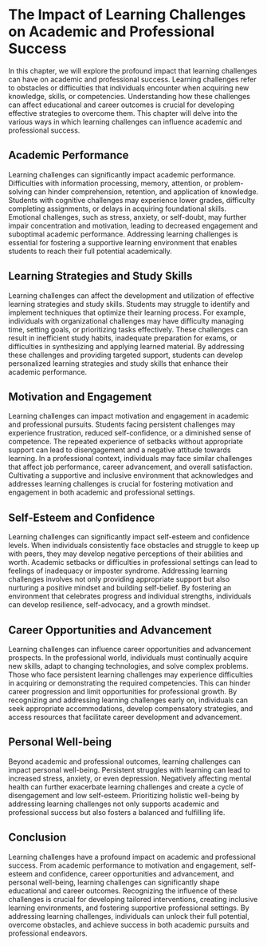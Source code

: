 The Impact of Learning Challenges on Academic and Professional Success
===============================================================================

In this chapter, we will explore the profound impact that learning challenges can have on academic and professional success. Learning challenges refer to obstacles or difficulties that individuals encounter when acquiring new knowledge, skills, or competencies. Understanding how these challenges can affect educational and career outcomes is crucial for developing effective strategies to overcome them. This chapter will delve into the various ways in which learning challenges can influence academic and professional success.

Academic Performance
--------------------

Learning challenges can significantly impact academic performance. Difficulties with information processing, memory, attention, or problem-solving can hinder comprehension, retention, and application of knowledge. Students with cognitive challenges may experience lower grades, difficulty completing assignments, or delays in acquiring foundational skills. Emotional challenges, such as stress, anxiety, or self-doubt, may further impair concentration and motivation, leading to decreased engagement and suboptimal academic performance. Addressing learning challenges is essential for fostering a supportive learning environment that enables students to reach their full potential academically.

Learning Strategies and Study Skills
------------------------------------

Learning challenges can affect the development and utilization of effective learning strategies and study skills. Students may struggle to identify and implement techniques that optimize their learning process. For example, individuals with organizational challenges may have difficulty managing time, setting goals, or prioritizing tasks effectively. These challenges can result in inefficient study habits, inadequate preparation for exams, or difficulties in synthesizing and applying learned material. By addressing these challenges and providing targeted support, students can develop personalized learning strategies and study skills that enhance their academic performance.

Motivation and Engagement
-------------------------

Learning challenges can impact motivation and engagement in academic and professional pursuits. Students facing persistent challenges may experience frustration, reduced self-confidence, or a diminished sense of competence. The repeated experience of setbacks without appropriate support can lead to disengagement and a negative attitude towards learning. In a professional context, individuals may face similar challenges that affect job performance, career advancement, and overall satisfaction. Cultivating a supportive and inclusive environment that acknowledges and addresses learning challenges is crucial for fostering motivation and engagement in both academic and professional settings.

Self-Esteem and Confidence
--------------------------

Learning challenges can significantly impact self-esteem and confidence levels. When individuals consistently face obstacles and struggle to keep up with peers, they may develop negative perceptions of their abilities and worth. Academic setbacks or difficulties in professional settings can lead to feelings of inadequacy or imposter syndrome. Addressing learning challenges involves not only providing appropriate support but also nurturing a positive mindset and building self-belief. By fostering an environment that celebrates progress and individual strengths, individuals can develop resilience, self-advocacy, and a growth mindset.

Career Opportunities and Advancement
------------------------------------

Learning challenges can influence career opportunities and advancement prospects. In the professional world, individuals must continually acquire new skills, adapt to changing technologies, and solve complex problems. Those who face persistent learning challenges may experience difficulties in acquiring or demonstrating the required competencies. This can hinder career progression and limit opportunities for professional growth. By recognizing and addressing learning challenges early on, individuals can seek appropriate accommodations, develop compensatory strategies, and access resources that facilitate career development and advancement.

Personal Well-being
-------------------

Beyond academic and professional outcomes, learning challenges can impact personal well-being. Persistent struggles with learning can lead to increased stress, anxiety, or even depression. Negatively affecting mental health can further exacerbate learning challenges and create a cycle of disengagement and low self-esteem. Prioritizing holistic well-being by addressing learning challenges not only supports academic and professional success but also fosters a balanced and fulfilling life.

Conclusion
----------

Learning challenges have a profound impact on academic and professional success. From academic performance to motivation and engagement, self-esteem and confidence, career opportunities and advancement, and personal well-being, learning challenges can significantly shape educational and career outcomes. Recognizing the influence of these challenges is crucial for developing tailored interventions, creating inclusive learning environments, and fostering supportive professional settings. By addressing learning challenges, individuals can unlock their full potential, overcome obstacles, and achieve success in both academic pursuits and professional endeavors.
